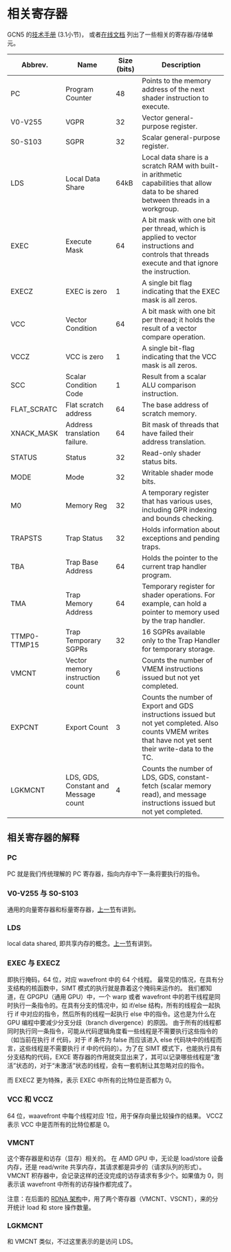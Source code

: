 # 相关寄存器

GCN5 的[技术手册](https://developer.amd.com/wp-content/resources/Vega_7nm_Shader_ISA.pdf) (3.1小节)，
或者[在线文档](https://github.com/RadeonOpenCompute/ROCm_Documentation/blob/8bb172b33e56d01deddb4f4c13f1d1f9add0db33/GCN_ISA_Manuals/testdocbook.rst) 列出了一些相关的寄存器/存储单元。

| Abbrev.      | Name                 | Size  (bits) | Description                       |
|--|--|--|--|
| PC           | Program Counter      | 48     | Points to the memory address of the next shader instruction to execute.|
| V0-V255      | VGPR                 | 32     | Vector general-purpose register.  |
| S0-S103      | SGPR                 | 32     | Scalar general-purpose register.  |
| LDS          | Local Data Share     | 64kB   | Local data share is a scratch RAM with built-in arithmetic capabilities that allow data to be shared between threads in a workgroup.|
| EXEC         | Execute Mask         | 64     | A bit mask with one bit per thread, which is applied to vector instructions and controls that threads execute and that ignore the instruction.           |
| EXECZ        | EXEC is zero         | 1      | A single bit flag indicating that the EXEC mask is all zeros.       |
| VCC          | Vector Condition     | 64     | A bit mask with one bit per thread; it holds the result of a vector compare operation.|
| VCCZ         | VCC is zero          | 1      | A single bit-flag indicating that the VCC mask is all zeros.        |
| SCC          | Scalar Condition Code| 1      | Result from a scalar ALU   comparison instruction.           |
| FLAT\_SCRATC | Flat scratch address | 64     | The base address of scratch memory.                           |
| XNACK\_MASK  | Address translation failure.  | 64     | Bit mask of threads that have failed their address translation. |
| STATUS       | Status               | 32     | Read-only shader status bits.     |
| MODE         | Mode                 | 32     | Writable shader mode bits.        |
| M0           | Memory Reg           | 32     | A temporary register that has  various uses, including GPR indexing and bounds checking.     |
| TRAPSTS      | Trap Status          | 32     | Holds information about exceptions and pending traps.     |
| TBA          | Trap Base Address    | 64     | Holds the pointer to the current  trap handler program.             |
| TMA          | Trap Memory Address  | 64     | Temporary register for shader operations. For example, can hold  a pointer to memory used by the trap handler.|
| TTMP0-TTMP15 | Trap Temporary SGPRs | 32     | 16 SGPRs available only to the Trap Handler for temporary storage.                          |
| VMCNT        | Vector memory instruction count       | 6      | Counts the number of VMEM  instructions issued but not yet  completed.                        |
| EXPCNT       | Export Count         | 3      | Counts the number of Export and  GDS instructions issued but not yet completed. Also counts VMEM  writes that have not yet sent  their write-data to the TC.       |
| LGKMCNT      | LDS, GDS, Constant and Message count | 4      | Counts the number of LDS, GDS, constant-fetch (scalar memory read), and message instructions  issued but not yet completed.     |

## 相关寄存器的解释

### PC
PC 就是我们传统理解的 PC 寄存器，指向内存中下一条将要执行的指令。

### V0-V255 与 S0-S103
通用的向量寄存器和标量寄存器，[上一节](../overview/AMD-7nm-isa)有讲到。

### LDS
local data shared, 即共享内存的概念。[上一节](../overview/AMD-7nm-isa)有讲到。

### EXEC 与 EXECZ
即执行掩码，64 位，对应 wavefront 中的 64 个线程。
最常见的情况，在具有分支结构的核函数中，SIMT 模式的执行就是靠着这个掩码来运作的。
我们都知道，在 GPGPU（通用 GPU）中，一个 warp 或者 wavefront 中的若干线程是同时执行一条指令的。在具有分支的情况中，如 if/else 结构，所有的线程会一起执行 if 中对应的指令，然后所有的线程一起执行 else 中的指令。这也是为什么在 GPU 编程中要减少分支分歧（branch divergence）的原因。
由于所有的线程都同时执行同一条指令，可能从代码逻辑角度看一些线程是不需要执行这些指令的（如当前在执行 if 代码，对于 if 条件为 false 而应该进入 else 代码块中的线程而言，这些线程是不需要执行 if 中的代码的）。为了在 SIMT 模式下，也能执行具有分支结构的代码，EXCE 寄存器的作用就突显出来了，其可以记录哪些线程是“激活”状态的，对于“未激活”状态的线程，会有一套机制让其忽略对应的指令。

而 EXECZ 更为特殊，表示 EXEC 中所有的比特位是否都为 0。

### VCC 和 VCCZ
64 位，waavefront 中每个线程对应 1位，用于保存向量比较操作的结果。
VCCZ 表示 VCC 中是否所有的比特位都是 0。

### VMCNT
这个寄存器是和访存（显存）相关的。
在 AMD GPU 中，无论是 load/store 设备内存，还是 read/write 共享内存，其请求都是异步的（请求队列的形式）。VMCNT 积存器中，会记录这样的还没完成的访存请求有多少个。如果值为 0，则表示该 wavefront 中所有的访存操作都完成了。


注意：在后面的 [RDNA 架构](https://gpuopen.com/wp-content/uploads/2019/08/RDNA_Architecture_public.pdf)中，用了两个寄存器（VMCNT、VSCNT），来的分开统计 load 和 store 操作数量。

### LGKMCNT
和 VMCNT 类似，不过这里表示的是访问 LDS。

